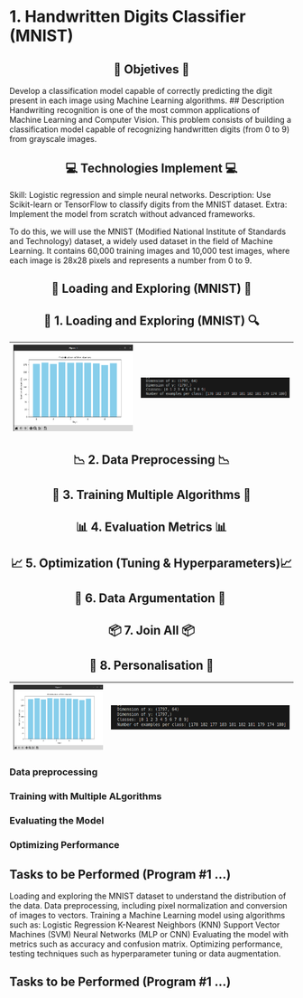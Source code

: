 # 1. Handwritten Digits Classifier (MNIST)

<p align = "center" >
    <h2 align = "Center">🎯 Objetives 🎯</h2>
</p>
Develop a classification model capable of correctly predicting the digit present in each image using Machine Learning algorithms.
## Description
Handwriting recognition is one of the most common applications of Machine Learning and Computer Vision. This problem consists of building a classification model capable of recognizing handwritten digits (from 0 to 9) from grayscale images.


<p align = "center" >
    <h2 align = "Center">💻​ Technologies Implement 💻​</h2>
</p>
Skill: Logistic regression and simple neural networks.
Description: Use Scikit-learn or TensorFlow to classify digits from the MNIST dataset.
Extra: Implement the model from scratch without advanced frameworks.

To do this, we will use the MNIST (Modified National Institute of Standards and Technology) dataset, a widely used dataset in the field of Machine Learning. It contains 60,000 training images and 10,000 test images, where each image is 28x28 pixels and represents a number from 0 to 9.


<p align = "center" >
    <h2 align = "Center">📓 Loading and Exploring (MNIST) 📓</h2>
</p>

<h2 align = "Center">🔎​ 1. Loading and Exploring (MNIST) 🔍​</h2>


| <img src = "https://github.com/KevinAlberto01/3.MachineLearning/blob/main/1.FundamentalsML/1.HandwrittenDigitClassifier(MNIST)/1.1LoadingAndExploring(MNIST)/Images/Histogram.png" width="800"/>| <img src="https://github.com/KevinAlberto01/3.MachineLearning/blob/main/1.FundamentalsML/1.HandwrittenDigitClassifier(MNIST)/1.1LoadingAndExploring(MNIST)/Images/Result.png" alt="Result2" width="1000"/>|
|----------------------------|----------------------------------------------------------------------------|

<h2 align = "Center">📉​ 2. Data Preprocessing 📉</h2>

<h2 align = "Center">🧮​ 3. Training Multiple Algorithms 🧮</h2>

<h2 align = "Center">📊​ 4. Evaluation Metrics 📊​</h2>

<h2 align = "Center">📈​ 5. Optimization (Tuning & Hyperparameters)📈​</h2>

<h2 align = "Center">📑​ 6. Data Argumentation 📑 ​</h2>

<h2 align = "Center">📦​ 7. Join All 📦</h2>

<h2 align = "Center">🔧​ 8. Personalisation 🔧</h2>
 
|<img src = "https://github.com/KevinAlberto01/3.MachineLearning/blob/main/1.FundamentalsML/1.HandwrittenDigitClassifier(MNIST)/1.1LoadingAndExploring(MNIST)/Images/Histogram.png" width="1000"/>|<img src="https://github.com/KevinAlberto01/3.MachineLearning/blob/main/1.FundamentalsML/1.HandwrittenDigitClassifier(MNIST)/1.1LoadingAndExploring(MNIST)/Images/Result.png" alt="Result2" width="2000"/>|
|----------|---------------------|

### Data preprocessing 

### Training with Multiple ALgorithms 

### Evaluating the Model

### Optimizing Performance

## Tasks to be Performed (Program #1 ...)
Loading and exploring the MNIST dataset to understand the distribution of the data. 
Data preprocessing, including pixel normalization and conversion of images to vectors.
Training a Machine Learning model using algorithms such as:
Logistic Regression
K-Nearest Neighbors (KNN)
Support Vector Machines (SVM)
Neural Networks (MLP or CNN)
Evaluating the model with metrics such as accuracy and confusion matrix.
Optimizing performance, testing techniques such as hyperparameter tuning or data augmentation.

## Tasks to be Performed (Program #1 ...)